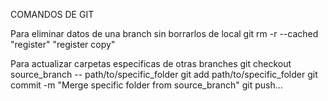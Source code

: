 COMANDOS DE GIT

Para eliminar datos de una branch sin borrarlos de local
 git rm -r --cached "register" "register copy" 

Para actualizar carpetas especificas de otras branches
git checkout source_branch -- path/to/specific_folder
git add path/to/specific_folder
git commit -m "Merge specific folder from source_branch"
git push...